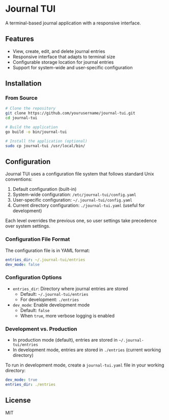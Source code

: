# Journal TUI

A terminal-based journal application with a responsive interface.

## Features

- View, create, edit, and delete journal entries
- Responsive interface that adapts to terminal size
- Configurable storage location for journal entries
- Support for system-wide and user-specific configuration

## Installation

### From Source

```bash
# Clone the repository
git clone https://github.com/yourusername/journal-tui.git
cd journal-tui

# Build the application
go build -o bin/journal-tui

# Install the application (optional)
sudo cp journal-tui /usr/local/bin/
```

## Configuration

Journal TUI uses a configuration file system that follows standard Unix conventions:

1. Default configuration (built-in)
2. System-wide configuration: `/etc/journal-tui/config.yaml`
3. User-specific configuration: `~/.journal-tui/config.yaml`
4. Current directory configuration: `./journal-tui.yaml` (useful for development)

Each level overrides the previous one, so user settings take precedence over system settings.

### Configuration File Format

The configuration file is in YAML format:

```yaml
entries_dir: ~/.journal-tui/entries
dev_mode: false
```

### Configuration Options

- `entries_dir`: Directory where journal entries are stored
  - Default: `~/.journal-tui/entries`
  - For development: `./entries`
- `dev_mode`: Enable development mode
  - Default: `false`
  - When `true`, more verbose logging is enabled

### Development vs. Production

- In production mode (default), entries are stored in `~/.journal-tui/entries`
- In development mode, entries are stored in `./entries` (current working directory)

To run in development mode, create a `journal-tui.yaml` file in your working directory:

```yaml
dev_mode: true
entries_dir: ./entries
```


## License

MIT

